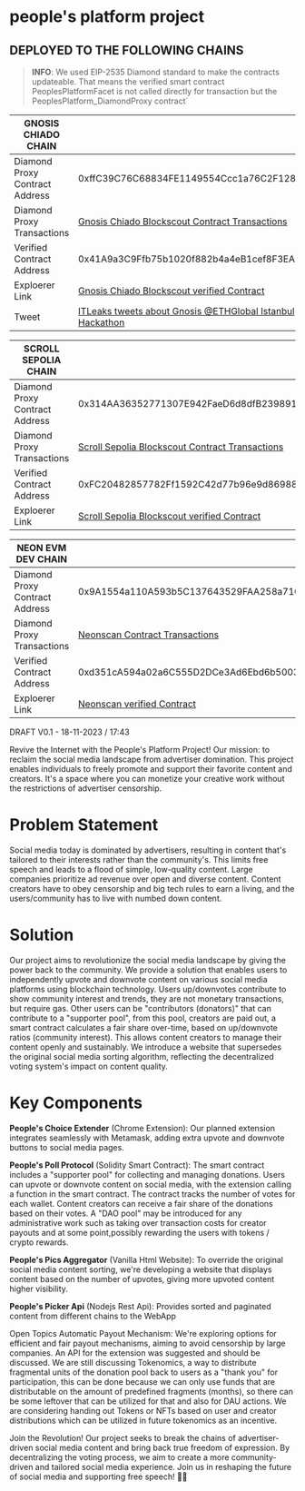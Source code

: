 # people's platform project

## DEPLOYED TO THE FOLLOWING CHAINS

> **INFO**: We used EIP-2535 Diamond standard to make the contracts updateable. That means the verified smart contract PeoplesPlatformFacet is not called directly for transaction but the PeoplesPlatform_DiamondProxy contract´

| GNOSIS CHIADO CHAIN |   |
| --- | --- |
| Diamond Proxy Contract Address | 0xffC39C76C68834FE1149554Ccc1a76C2F1281beD |
| Diamond Proxy Transactions | [Gnosis Chiado Blockscout Contract Transactions](https://gnosis-chiado.blockscout.com/address/0xffC39C76C68834FE1149554Ccc1a76C2F1281beD) |
| Verified Contract Address | 0x41A9a3C9Ffb75b1020f882b4a4eB1cef8F3EA5AF |
| Exploerer Link | [Gnosis Chiado Blockscout verified Contract](https://gnosis-chiado.blockscout.com/address/0x41A9a3C9Ffb75b1020f882b4a4eB1cef8F3EA5AF?tab=contract) |
| Tweet | [ITLeaks tweets about Gnosis @ETHGlobal Istanbul Hackathon](https://twitter.com/ITLeaks/status/1726019292091625798) |

| SCROLL SEPOLIA CHAIN |   |
| --- | --- |
| Diamond Proxy Contract Address | 0x314AA36352771307E942FaeD6d8dfB2398916E92 |
| Diamond Proxy Transactions | [Scroll Sepolia Blockscout Contract Transactions](https://sepolia-blockscout.scroll.io/address/0x314AA36352771307E942FaeD6d8dfB2398916E92)|
| Verified Contract Address | 0xFC20482857782Ff1592C42d77b96e9d8698870F9 |
| Exploerer Link | [Scroll Sepolia Blockscout verified Contract](https://sepolia-blockscout.scroll.io/address/0xFC20482857782Ff1592C42d77b96e9d8698870F9/contracts#address-tabs) |

| NEON EVM DEV CHAIN |   |
| --- | --- |
| Diamond Proxy Contract Address | 0x9A1554a110A593b5C137643529FAA258a710245C |
| Diamond Proxy Transactions | [Neonscan Contract Transactions](https://devnet.neonscan.org/address/0x9A1554a110A593b5C137643529FAA258a710245C)|
| Verified Contract Address | 0xd351cA594a02a6C555D2DCe3Ad6Ebd6b5003904f |
| Exploerer Link | [Neonscan verified Contract](https://devnet.neonscan.org/address/0xd351cA594a02a6C555D2DCe3Ad6Ebd6b5003904f#contract) |


DRAFT V0.1 - 18-11-2023 / 17:43

Revive the Internet with the People's Platform Project! Our mission: to reclaim the social media landscape from advertiser domination. This project enables individuals to freely promote and support their favorite content and creators. It's a space where you can monetize your creative work without the restrictions of advertiser censorship. 



# Problem Statement
Social media today is dominated by advertisers, resulting in content that's tailored to their interests rather than the community's. This limits free speech and leads to a flood of simple, low-quality content. Large companies prioritize ad revenue over open and diverse content.
Content creators have to obey censorship and big tech rules to earn a living, and the users/community has to live with numbed down content.

# Solution
Our project aims to revolutionize the social media landscape by giving the power back to the community. We provide a solution that enables users to independently upvote and downvote content on various social media platforms using blockchain technology. 
Users up/downvotes contribute to show community interest and trends, they are not monetary transactions, but require gas.
Other users can be "contributors (donators)" that can contribute to a "supporter pool", from this pool, creators are paid out, a smart contract calculates a fair share over-time, based on up/downvote ratios (community interest).
This allows content creators to manage their content openly and sustainably. We introduce a website that supersedes the original social media sorting algorithm, reflecting the decentralized voting system's impact on content quality.

# Key Components
**People's Choice Extender** (Chrome Extension): Our planned extension integrates seamlessly with Metamask, adding extra upvote and downvote buttons to social media pages.

**People's Poll Protocol** (Solidity Smart Contract): The  smart contract includes a "supporter pool" for collecting and managing donations. Users can upvote or downvote content on social media, with the extension calling a function in the smart contract. The contract tracks the number of votes for each wallet. Content creators can receive a fair share of the donations based on their votes. 
A "DAO pool" may be introduced for any administrative work such as taking over transaction costs for creator payouts and at some point,possibly rewarding the users with tokens / crypto rewards.

**People's Pics Aggregator** (Vanilla Html Website): To override the original social media content sorting, we're developing a website that displays content based on the number of upvotes, giving more upvoted content higher visibility.


**People's Picker Api** (Nodejs Rest Api): Provides sorted and paginated content from different chains to the WebApp

Open Topics
Automatic Payout Mechanism: We're exploring options for efficient and fair payout mechanisms, aiming to avoid censorship by large companies.
An API for the extension was suggested and should be discussed.
We are still discussing Tokenomics, a way to distribute fragmental units of the donation pool back to users as a "thank you" for participation, this can be done because we can only use funds that are distributable on the amount of predefined fragments (months), so there can be some leftover that can be utilized for that and also for DAU actions.
We are considering handing out Tokens or NFTs based on user and creator distributions which can be utilized in future tokenomics as an incentive.

Join the Revolution!
Our project seeks to break the chains of advertiser-driven social media content and bring back true freedom of expression. By decentralizing the voting process, we aim to create a more community-driven and tailored social media experience. Join us in reshaping the future of social media and supporting free speech! 🚀🌐
